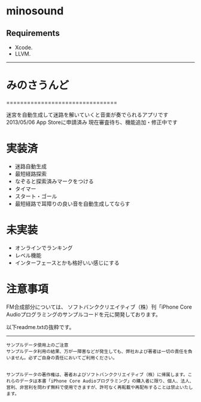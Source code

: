 minosound
================================

## Requirements
- Xcode.
- LLVM.

--------------------------------

# みのさうんど

================================

迷宮を自動生成して迷路を解いていくと音楽が奏でられるアプリです
2013/05/06 App Storeに申請済み
現在審査待ち、機能追加・修正中です

# 実装済
- 迷路自動生成
- 最短経路探索
- なぞると探索済みマークをつける
- タイマー
- スタート・ゴール
- 最短経路で耳障りの良い音を自動生成してならす

# 未実装
- オンラインでランキング
- レベル機能
- インターフェースとかも格好いい感じにする

# 注意事項
FM合成部分については、
ソフトバンククリエイティブ（株）刊「iPhone Core Audioプログラミングのサンプルコードを元に開発しております。

以下readme.txtの抜粋です。

----
```
サンプルデータ使用上のご注意
サンプルデータ利用の結果、万が一障害などが発生しても、弊社および著者は一切の責任を負いません。必ずご自身の責任においてご利用ください。


サンプルデータの著作権は、著者およびソフトバンククリエイティブ（株）に帰属します。これらのデータは本書「iPhone Core Audioプログラミング」の購入者に限り、個人、法人、営利、非営利を問わず無料で使用できますが、許可なく再転載や再配布することは禁止いたします。
```
